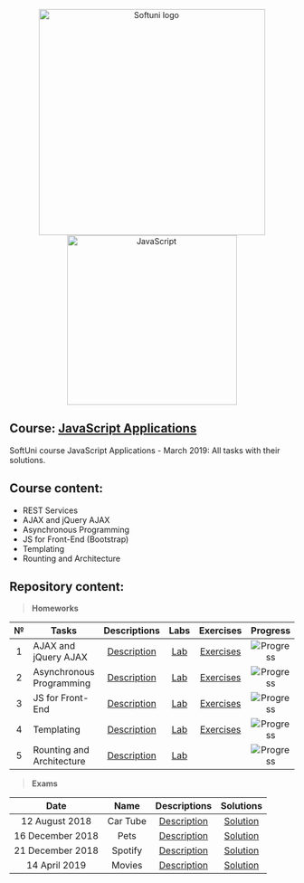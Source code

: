 <p align="center">
	<a href="https://softuni.bg/"><img src="https://www.jobs.bg/assets/logo/2017-09-01/b_6e048c01c340d967f2a6e540e9825d46.png" alt="Softuni logo" width="400" align="center"></a>
	<a href="https://www.javascript.com/"><img src="https://upload.wikimedia.org/wikipedia/commons/thumb/9/99/Unofficial_JavaScript_logo_2.svg/512px-Unofficial_JavaScript_logo_2.svg.png" alt="JavaScript" width="300" align="center"></a>
<p>

## Course: [JavaScript Applications](https://softuni.bg/trainings/2249/js-applications-march-2019)
SoftUni course JavaScript Applications - March 2019: All tasks with their solutions.

## Course content:
- REST Services
- AJAX and jQuery AJAX
- Asynchronous Programming
- JS for Front-End (Bootstrap)
- Templating
- Rounting and Architecture

## Repository content:

> **Homeworks**

№   |Tasks							|Descriptions																							| Labs																												| Exercises																													|Progress																													
:--:|-------------------------------|:-----------------------------------------------------------------------------------------------------:|:-----------------------------------------------------------------------------------------------------------------:|:-------------------------------------------------------------------------------------------------------------------------:|:-------------:
1	|AJAX and jQuery AJAX			|[Description](https://github.com/dobroslav-atanasov/JavaScript-Applications/tree/master/Resources)		|[Lab](https://github.com/dobroslav-atanasov/JavaScript-Applications/tree/master/01.AJAXAndJQueryAJAX-Lab)			|[Exercises](https://github.com/dobroslav-atanasov/JavaScript-Applications/tree/master/02.AJAXAndJQueryAJAX-Exercises)		|![Progress](http://progressed.io/bar/100?title=completed)
2	|Asynchronous Programming		|[Description](https://github.com/dobroslav-atanasov/JavaScript-Applications/tree/master/Resources)		|[Lab](https://github.com/dobroslav-atanasov/JavaScript-Applications/tree/master/03.AsynchronousProgramming-Lab)	|[Exercises](https://github.com/dobroslav-atanasov/JavaScript-Applications/tree/master/04.AsynchronousProgramming-Exercises)|![Progress](http://progressed.io/bar/100?title=completed)
3	|JS for Front-End				|[Description](https://github.com/dobroslav-atanasov/JavaScript-Applications/tree/master/Resources)		|[Lab](https://github.com/dobroslav-atanasov/JavaScript-Applications/tree/master/05.JSForFrondEnd-Lab)				|[Exercises](https://github.com/dobroslav-atanasov/JavaScript-Applications/tree/master/06.JSForFrondEnd-Exercises)			|![Progress](http://progressed.io/bar/100?title=completed)
4	|Templating						|[Description](https://github.com/dobroslav-atanasov/JavaScript-Applications/tree/master/Resources)		|[Lab](https://github.com/dobroslav-atanasov/JavaScript-Applications/tree/master/07.Templating-Lab)					|[Exercises](https://github.com/dobroslav-atanasov/JavaScript-Applications/tree/master/08.Templating-Exercises)				|![Progress](http://progressed.io/bar/100?title=completed)
5	|Rounting and Architecture		|[Description](https://github.com/dobroslav-atanasov/JavaScript-Applications/tree/master/Resources)		|[Lab](https://github.com/dobroslav-atanasov/JavaScript-Applications/tree/master/09.RountingAndArchitecture-Lab)	|																															|![Progress](http://progressed.io/bar/100?title=completed)

> **Exams**

|Date				|Name		|Descriptions																											|Solutions
|:-----------------:|:---------:|:---------------------------------------------------------------------------------------------------------------------:|:----------:
|12 August 2018		|Car Tube	|[Description](https://github.com/dobroslav-atanasov/JavaScript-Applications/tree/master/Resources/Exam-12.08.2018)		|[Solution](https://github.com/dobroslav-atanasov/JavaScript-Applications/tree/master/Exam-12.08.2018)
|16 December 2018	|Pets		|[Description](https://github.com/dobroslav-atanasov/JavaScript-Applications/tree/master/Resources/Exam-16.12.2018)		|[Solution](https://github.com/dobroslav-atanasov/JavaScript-Applications/tree/master/Exam-16.12.2018)
|21 December 2018	|Spotify	|[Description](https://github.com/dobroslav-atanasov/JavaScript-Applications/tree/master/Resources/Exam-21.12.2018)		|[Solution](https://github.com/dobroslav-atanasov/JavaScript-Applications/tree/master/Exam-21.12.2018)
|14 April 2019		|Movies		|[Description](https://github.com/dobroslav-atanasov/JavaScript-Applications/tree/master/Resources/Exam-14.04.2018)		|[Solution](https://github.com/dobroslav-atanasov/JavaScript-Applications/tree/master/Exam-14.04.2019)
